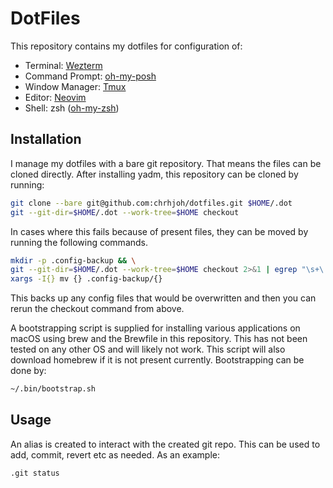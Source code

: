 # DotFiles

This repository contains my dotfiles for configuration of:

* Terminal: [Wezterm](https://github.com/wez/wezterm)
* Command Prompt: [oh-my-posh](https://ohmyposh.dev/docs)
* Window Manager: [Tmux](https://github.com/tmux/tmux)
* Editor: [Neovim](https://github.com/neovim/neovim)
* Shell: zsh ([oh-my-zsh](https://github.com/ohmyzsh/ohmyzsh))

## Installation 
I manage my dotfiles with a bare git repository. That means the files can be cloned directly.
After installing yadm, this repository can be cloned by running:
```sh
git clone --bare git@github.com:chrhjoh/dotfiles.git $HOME/.dot
git --git-dir=$HOME/.dot --work-tree=$HOME checkout
```
In cases where this fails because of present files, they can be moved by running the following commands.

```sh
mkdir -p .config-backup && \
git --git-dir=$HOME/.dot --work-tree=$HOME checkout 2>&1 | egrep "\s+\." | awk {'print $1'} | \
xargs -I{} mv {} .config-backup/{}
```
This backs up any config files that would be overwritten and then you can rerun the checkout command from above.

A bootstrapping script is supplied for installing various applications on macOS using brew and the Brewfile in this repository. This has not been tested on any other OS and will likely not work. This script will also download homebrew if it is not present currently.
Bootstrapping can be done by:

```sh
~/.bin/bootstrap.sh
```

## Usage
An alias is created to interact with the created git repo. This can be used to add, commit, revert etc as needed.
As an example:
```sh
.git status
```

